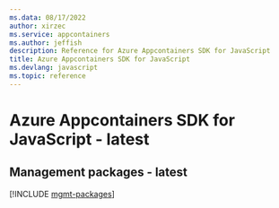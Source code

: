 ```yaml
---
ms.data: 08/17/2022
author: xirzec
ms.service: appcontainers
ms.author: jeffish
description: Reference for Azure Appcontainers SDK for JavaScript
title: Azure Appcontainers SDK for JavaScript
ms.devlang: javascript
ms.topic: reference
---
```

# Azure Appcontainers SDK for JavaScript - latest

## Management packages - latest
[!INCLUDE [mgmt-packages](appcontainers-mgmt-index.md)]